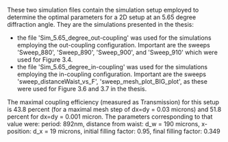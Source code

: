 These two simulation files contain the simulation setup employed to determine the optimal parameters for a 2D setup at an 5.65 degree diffraction angle.
They are the simulations presented in the thesis:
- the file 'Sim_5.65_degree_out-coupling' was used for the simulations employing the out-coupling configuration. Important are the sweeps 'Sweep_880', 'Sweep_890', 'Sweep_900', and 'Sweep_910' which were used for Figure 3.4.
- the file 'Sim_5.65_degree_in-coupling' was used for the simulations employing the in-coupling configuration. Important are the sweeps 'sweep_distanceWaist_vs_F', 'sweep_mesh_plot_BIG_plot', as these were used for Figure 3.6 and 3.7 in the thesis.

The maximal coupling efficiency (measured as Transmission) for this setup is 43.8 percent (for a maximal mesh step of dx=dy = 0.03 microns) and 51.8 percent for dx=dy = 0.001 micron.
The parameters corresponding to that value were: period: 892nm, distance from waist: d_w = 190 microns, x-position: d_x = 19 microns, initial filling factor: 0.95, final filling factor: 0.349
